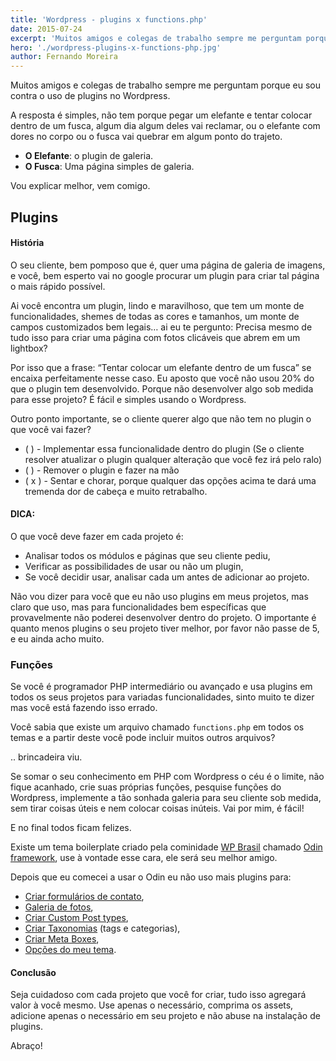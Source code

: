 ```yaml
---
title: 'Wordpress - plugins x functions.php'
date: 2015-07-24
excerpt: 'Muitos amigos e colegas de trabalho sempre me perguntam porque eu sou contra o uso de plugins no Wordpress.'
hero: './wordpress-plugins-x-functions-php.jpg'
author: Fernando Moreira
---
```


Muitos amigos e colegas de trabalho sempre me perguntam porque eu sou contra o uso de plugins no Wordpress.

A resposta é simples, não tem porque pegar um elefante e tentar colocar dentro de um fusca, algum dia algum deles vai reclamar, ou o elefante com dores no corpo ou o fusca vai quebrar em algum ponto do trajeto.

- **O Elefante**: o plugin de galeria.
- **O Fusca**: Uma página simples de galeria.

Vou explicar melhor, vem comigo.

## Plugins

#### História

O seu cliente, bem pomposo que é, quer uma página de galeria de imagens, e você, bem esperto vai no google procurar um plugin para criar tal página o mais rápido possível.

Ai você encontra um plugin, lindo e maravilhoso, que tem um monte de funcionalidades, shemes de todas as cores e tamanhos, um monte de campos customizados bem legais… ai eu te pergunto: Precisa mesmo de tudo isso para criar uma página com fotos clicáveis que abrem em um lightbox?

Por isso que a frase: “Tentar colocar um elefante dentro de um fusca” se encaixa perfeitamente nesse caso. Eu aposto que você não usou 20% do que o plugin tem desenvolvido. Porque não desenvolver algo sob medida para esse projeto? É fácil e simples usando o Wordpress.

Outro ponto importante, se o cliente querer algo que não tem no plugin o que você vai fazer?

- ( ) - Implementar essa funcionalidade dentro do plugin (Se o cliente resolver atualizar o plugin qualquer alteração que você fez irá pelo ralo)
- ( ) - Remover o plugin e fazer na mão
- ( x ) - Sentar e chorar, porque qualquer das opções acima te dará uma tremenda dor de cabeça e muito retrabalho.

#### DICA:

O que você deve fazer em cada projeto é:

- Analisar todos os módulos e páginas que seu cliente pediu,
- Verificar as possibilidades de usar ou não um plugin,
- Se você decidir usar, analisar cada um antes de adicionar ao projeto.

Não vou dizer para você que eu não uso plugins em meus projetos, mas claro que uso, mas para funcionalidades bem específicas que provavelmente não poderei desenvolver dentro do projeto.
O importante é quanto menos plugins o seu projeto tiver melhor, por favor não passe de 5, e eu ainda acho muito.

### Funções

Se você é programador PHP intermediário ou avançado e usa plugins em todos os seus projetos para variadas funcionalidades, sinto muito te dizer mas você está fazendo isso errado.

Você sabia que existe um arquivo chamado `functions.php` em todos os temas e a partir deste você pode incluir muitos outros arquivos?

.. brincadeira viu.

Se somar o seu conhecimento em PHP com Wordpress o céu é o limite, não fique acanhado, crie suas próprias funções, pesquise funções do Wordpress, implemente a tão sonhada galeria para seu cliente sob medida, sem tirar coisas úteis e nem colocar coisas inúteis. Vai por mim, é fácil!

E no final todos ficam felizes.

Existe um tema boilerplate criado pela cominidade [WP Brasil](https://github.com/wpbrasil) chamado [Odin framework](http://wpod.in/), use à vontade esse cara, ele será seu melhor amigo.

Depois que eu comecei a usar o Odin eu não uso mais plugins para:

- [Criar formulários de contato](/criando-formulario-de-contato-para-wordpress-com-odin-framework),
- [Galeria de fotos](https://github.com/wpbrasil/odin/wiki/Classe-Odin_Metabox#image_plupload),
- [Criar Custom Post types](https://github.com/wpbrasil/odin/wiki/Classe-Odin_Post_Type),
- [Criar Taxonomias](https://github.com/wpbrasil/odin/wiki/Classe-Odin_Taxonomy) (tags e categorias),
- [Criar Meta Boxes](https://github.com/wpbrasil/odin/wiki/Classe-Odin_Metabox),
- [Opções do meu tema](https://github.com/wpbrasil/odin/wiki/Classe-Odin_Theme_Options).

#### Conclusão

Seja cuidadoso com cada projeto que você for criar, tudo isso agregará valor à você mesmo. Use apenas o necessário, comprima os assets, adicione apenas o necessário em seu projeto e não abuse na instalação de plugins.

Abraço!
